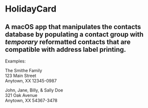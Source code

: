 # HolidayCard
A macOS app that manipulates the contacts database by populating a contact group with *temporary* reformatted contacts that are compatible with address label printing.
-------------------  
Examples:  

The Smithe Family  
123 Main Street  
Anytown, XX 12345-0987  

John, Jane, Billy, & Sally Doe  
321 Oak Avenue  
Anytown, XX 54367-3478  
